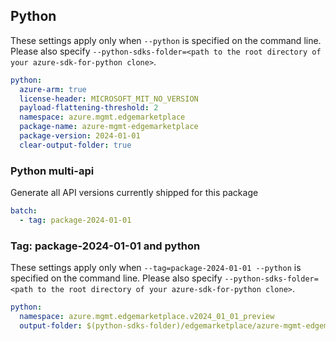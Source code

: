 ## Python

These settings apply only when `--python` is specified on the command line.
Please also specify `--python-sdks-folder=<path to the root directory of your azure-sdk-for-python clone>`.

```yaml $(python)
python:
  azure-arm: true
  license-header: MICROSOFT_MIT_NO_VERSION
  payload-flattening-threshold: 2
  namespace: azure.mgmt.edgemarketplace
  package-name: azure-mgmt-edgemarketplace
  package-version: 2024-01-01
  clear-output-folder: true
```

### Python multi-api

Generate all API versions currently shipped for this package

```yaml $(python) && $(multiapi)
batch:
  - tag: package-2024-01-01
```

### Tag: package-2024-01-01 and python

These settings apply only when `--tag=package-2024-01-01 --python` is specified on the command line.
Please also specify `--python-sdks-folder=<path to the root directory of your azure-sdk-for-python clone>`.

``` yaml $(tag) == 'package-2024-01-01' && $(python)
python:
  namespace: azure.mgmt.edgemarketplace.v2024_01_01_preview
  output-folder: $(python-sdks-folder)/edgemarketplace/azure-mgmt-edgemarketplace/azure/mgmt/edgemarketplace/v2024_01_01
```
